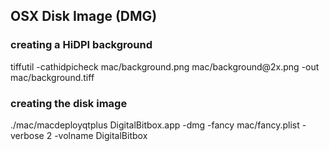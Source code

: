 ## OSX Disk Image (DMG)

### creating a HiDPI background
tiffutil -cathidpicheck mac/background.png mac/background\@2x.png -out mac/background.tiff 

### creating the disk image
./mac/macdeployqtplus DigitalBitbox.app -dmg -fancy mac/fancy.plist -verbose 2 -volname DigitalBitbox
